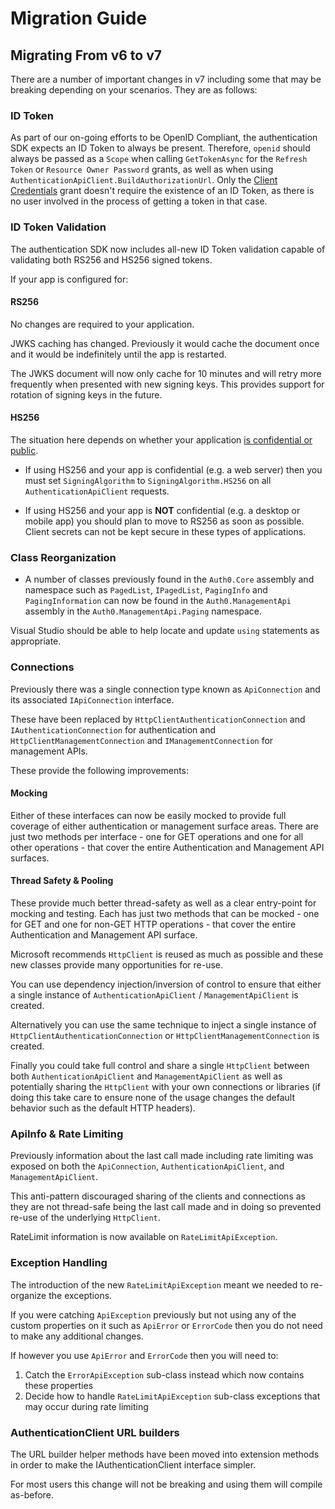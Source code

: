 # Migration Guide

## Migrating From v6 to v7

There are a number of important changes in v7 including some that may be breaking depending on your scenarios. They are as follows:

### ID Token

As part of our on-going efforts to be OpenID Compliant, the authentication SDK expects an ID Token to always be present. Therefore, `openid` should always be passed as a `Scope` when calling `GetTokenAsync` for the `Refresh Token` or `Resource Owner Password` grants, as well as when using `AuthenticationApiClient.BuildAuthorizationUrl`. Only the [Client Credentials](https://auth0.com/docs/flows/client-credentials-flow) grant doesn't require the existence of an ID Token, as there is no user involved in the process of getting a token in that case.

### ID Token Validation

The authentication SDK now includes all-new ID Token validation capable of validating both RS256 and HS256 signed tokens.

If your app is configured for:

#### RS256

No changes are required to your application.

JWKS caching has changed. Previously it would cache the document once and it would be indefinitely until the app is restarted.

The JWKS document will now only cache for 10 minutes and will retry more frequently when presented with new signing keys. This provides support for rotation of signing keys in the future.

#### HS256

The situation here depends on whether your application [is confidential or public](https://auth0.com/docs/applications/concepts/app-types-confidential-public).

- If using HS256 and your app is confidential (e.g. a web server) then you must set `SigningAlgorithm` to `SigningAlgorithm.HS256` on all `AuthenticationApiClient` requests.

- If using HS256 and your app is **NOT** confidential (e.g. a desktop or mobile app) you should plan to move to RS256 as soon as possible. Client secrets can not be kept secure in these types of applications.

### Class Reorganization

- A number of classes previously found in the `Auth0.Core` assembly and namespace such as `PagedList`, `IPagedList`, `PagingInfo` and `PagingInformation` can now be found in the `Auth0.ManagementApi` assembly in the `Auth0.ManagementApi.Paging` namespace.

Visual Studio should be able to help locate and update `using` statements as appropriate.

### Connections

Previously there was a single connection type known as `ApiConnection` and its associated `IApiConnection` interface.

These have been replaced by `HttpClientAuthenticationConnection` and `IAuthenticationConnection` for authentication and `HttpClientManagementConnection` and `IManagementConnection` for management APIs.

These provide the following improvements:

#### Mocking

Either of these interfaces can now be easily mocked to provide full coverage of either authentication or management surface areas. There are just two methods per interface - one for GET operations and one for all other operations - that cover the entire Authentication and Management API surfaces.

#### Thread Safety & Pooling

These provide much better thread-safety as well as a clear entry-point for mocking and testing. Each has just two methods that can be mocked - one for GET and one for non-GET HTTP operations - that cover the entire Authentication and Management API surface.

Microsoft recommends `HttpClient` is reused as much as possible and these new classes provide many opportunities for re-use.

You can use dependency injection/inversion of control to ensure that either a single instance of `AuthenticationApiClient` / `ManagementApiClient` is created.

Alternatively you can use the same technique to inject a single instance of `HttpClientAuthenticationConnection` or `HttpClientManagementConnection` is created.

Finally you could take full control and share a single `HttpClient` between both `AuthenticationApiClient` and `ManagementApiClient` as well as potentially sharing the `HttpClient` with your own connections or libraries (if doing this take care to ensure none of the usage changes the default behavior such as the default HTTP headers).

### ApiInfo & Rate Limiting

Previously information about the last call made including rate limiting was exposed on both the `ApiConnection`, `AuthenticationApiClient`, and `ManagementApiClient`.

This anti-pattern discouraged sharing of the clients and connections as they are not thread-safe being the last call made and in doing so prevented re-use of the underlying `HttpClient`.

RateLimit information is now available on `RateLimitApiException`.

### Exception Handling

The introduction of the new `RateLimitApiException` meant we needed to re-organize the exceptions.

If you were catching `ApiException` previously but not using any of the custom properties on it such as `ApiError` or `ErrorCode` then you do not need to make any additional changes.

If however you use `ApiError` and `ErrorCode` then you will need to:

1. Catch the `ErrorApiException` sub-class instead which now contains these properties
2. Decide how to handle `RateLimitApiException` sub-class exceptions that may occur during rate limiting

### AuthenticationClient URL builders

The URL builder helper methods have been moved into extension methods in order to make the IAuthenticationClient interface simpler.

For most users this change will not be breaking and using them will compile as-before.
